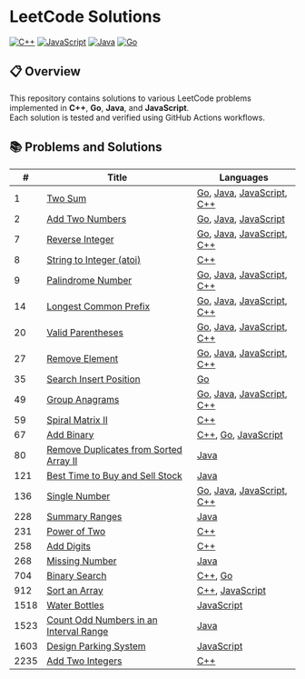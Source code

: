 # LeetCode Solutions

[![C++](https://github.com/2giosangmitom/leetcode/actions/workflows/cpp.yml/badge.svg)](https://github.com/2giosangmitom/leetcode/actions/workflows/cpp.yml)
[![JavaScript](https://github.com/2giosangmitom/leetcode/actions/workflows/javascript.yml/badge.svg)](https://github.com/2giosangmitom/leetcode/actions/workflows/javascript.yml)
[![Java](https://github.com/2giosangmitom/leetcode/actions/workflows/java.yml/badge.svg)](https://github.com/2giosangmitom/leetcode/actions/workflows/java.yml)
[![Go](https://github.com/2giosangmitom/leetcode/actions/workflows/go.yml/badge.svg)](https://github.com/2giosangmitom/leetcode/actions/workflows/go.yml)

## 📋 Overview

This repository contains solutions to various LeetCode problems implemented in **C++**, **Go**, **Java**, and **JavaScript**.  
Each solution is tested and verified using GitHub Actions workflows.

## 📚 Problems and Solutions

| #    | Title                                                                                                           | Languages                                                                                                                                                                                                                                   |
| ---- | --------------------------------------------------------------------------------------------------------------- | ------------------------------------------------------------------------------------------------------------------------------------------------------------------------------------------------------------------------------------------- |
| 1    | [Two Sum](https://leetcode.com/problems/two-sum/)                                                               | [Go](./Go/two_sum/two_sum.go), [Java](./Java/lib/src/main/java/leetcode/TwoSum/Solution.java), [JavaScript](./JavaScript/src/two_sum.js), [C++](./C++/src/two_sum.cpp)                                                                      |
| 2    | [Add Two Numbers](https://leetcode.com/problems/add-two-numbers/)                                               | [Go](./Go/add_two_numbers/add_two_numbers.go), [Java](./Java/lib/src/main/java/leetcode/AddTwoNumbers/Solution.java), [JavaScript](./JavaScript/src/add_two_numbers.js)                                                                     |
| 7    | [Reverse Integer](https://leetcode.com/problems/reverse-integer/)                                               | [Go](./Go/reverse_integer/reverse_integer.go), [Java](./Java/lib/src/main/java/leetcode/ReverseInteger/Solution.java), [JavaScript](./JavaScript/src/reverse_integer.js), [C++](./C++/src/reverse_integer.cpp)                              |
| 8    | [String to Integer (atoi)](https://leetcode.com/problems/string-to-integer-atoi/description/)                                                                                      | [C++](./C++/src/string_to_integer.cpp)                                                                                                                                                                                                      |
| 9    | [Palindrome Number](https://leetcode.com/problems/palindrome-number/)                                           | [Go](./Go/palindrome_number/palindrome_number.go), [Java](./Java/lib/src/main/java/leetcode/PalindromeNumber/Solution.java), [JavaScript](./JavaScript/src/palindrome_number.js), [C++](./C++/src/palindrome_number.cpp)                    |
| 14   | [Longest Common Prefix](https://leetcode.com/problems/longest-common-prefix/)                                   | [Go](./Go/longest_common_prefix/longest_common_prefix.go), [Java](./Java/lib/src/main/java/leetcode/LongestCommonPrefix/Solution.java), [JavaScript](./JavaScript/src/longest_common_prefix.js), [C++](./C++/src/longest_common_prefix.cpp) |
| 20   | [Valid Parentheses](https://leetcode.com/problems/valid-parentheses/)                                           | [Go](./Go/valid_parentheses/valid_parentheses.go), [Java](./Java/lib/src/main/java/leetcode/ValidParentheses/Solution.java), [JavaScript](./JavaScript/src/valid_parentheses.js), [C++](./C++/src/valid_parentheses.cpp)                    |
| 27   | [Remove Element](https://leetcode.com/problems/remove-element/)                                                 | [Go](./Go/remove_element/remove_element.go), [Java](./Java/lib/src/main/java/leetcode/RemoveElement/Solution.java), [JavaScript](./JavaScript/src/remove_element.js), [C++](./C++/src/remove_element.cpp)                                   |
| 35   | [Search Insert Position](https://leetcode.com/problems/search-insert-position/)                                 | [Go](./Go/search_insert_position/search_insert_position.go)                                                                                                                                                                                 |
| 49   | [Group Anagrams](https://leetcode.com/problems/group-anagrams/)                                                 | [Go](./Go/group_anagrams/group_anagrams.go), [Java](./Java/lib/src/main/java/leetcode/GroupAnagrams/Solution.java), [JavaScript](./JavaScript/src/group_anagrams.js), [C++](./C++/src/group_anagrams.cpp)                                   |
| 59   | [Spiral Matrix II](https://leetcode.com/problems/spiral-matrix-ii/)                                             | [C++](./C++/src/spiral_matrix_2.cpp)                                                                                                                                                                                                        |
| 67   | [Add Binary](https://leetcode.com/problems/add-binary/)                                                         | [C++](./C++/src/add_binary.cpp), [Go](./Go/add_binary/add_binary.go), [JavaScript](./JavaScript/src/add_binary.js)                                                                                                                          |
| 80   | [Remove Duplicates from Sorted Array II](https://leetcode.com/problems/remove-duplicates-from-sorted-array-ii/) | [Java](./Java/lib/src/main/java/leetcode/RemoveDuplicates2/Solution.java)                                                                                                                                                                   |
| 121  | [Best Time to Buy and Sell Stock](https://leetcode.com/problems/best-time-to-buy-and-sell-stock/)               | [Java](./Java/lib/src/main/java/leetcode/BestTimeToBuyAndSellStock/Solution.java)                                                                                                                                                           |
| 136  | [Single Number](https://leetcode.com/problems/single-number/)                                                   | [Go](./Go/single_number/single_number.go), [Java](./Java/lib/src/main/java/leetcode/SingleNumber/Solution.java), [JavaScript](./JavaScript/src/single_number.js), [C++](./C++/src/single_number.cpp)                                        |
| 228  | [Summary Ranges](https://leetcode.com/problems/summary-ranges/)                                                 | [Java](./Java/lib/src/main/java/leetcode/SummaryRanges/Solution.java)                                                                                                                                                                       |
| 231  | [Power of Two](https://leetcode.com/problems/power-of-two/)                                                     | [C++](./C++/src/power_of_two.cpp)                                                                                                                                                                                                           |
| 258  | [Add Digits](https://leetcode.com/problems/add-digits/)                                                         | [C++](./C++/src/add_digits.cpp)                                                                                                                                                                                                             |
| 268  | [Missing Number](https://leetcode.com/problems/missing-number/)                                                 | [Java](./Java/lib/src/main/java/leetcode/MissingNumber/Solution.java)                                                                                                                                                                       |
| 704  | [Binary Search](https://leetcode.com/problems/binary-search/)                                                   | [C++](./C++/src/binary_search.cpp), [Go](./Go/binary_search/binary_search.go)                                                                                                                                                               |
| 912  | [Sort an Array](https://leetcode.com/problems/sort-an-array/)                                                   | [C++](./C++/src/sort_an_array.cpp), [JavaScript](./JavaScript/src/sort_an_array.js)                                                                                                                                                         |
| 1518 | [Water Bottles](https://leetcode.com/problems/water-bottles/)                                                   | [JavaScript](./JavaScript/src/water_bottles.js)                                                                                                                                                                                             |
| 1523 | [Count Odd Numbers in an Interval Range](https://leetcode.com/problems/count-odd-numbers-in-an-interval-range/) | [Java](./Java/lib/src/main/java/leetcode/CountOddNumbers/Solution.java)                                                                                                                                                                     |
| 1603 | [Design Parking System](https://leetcode.com/problems/design-parking-system/)                                   | [JavaScript](./JavaScript/src/design_parking_system.js)                                                                                                                                                                                     |
| 2235 | [Add Two Integers](https://leetcode.com/problems/add-two-integers/)                                             | [C++](./C++/src/add_two_integers.cpp)                                                                                                                                                                                                       |
